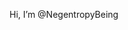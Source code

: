  Hi, I’m @NegentropyBeing
 

<!---
NegentropyBeing/NegentropyBeing is a ✨ special ✨ repository because its `README.md` (this file) appears on your GitHub profile.
You can click the Preview link to take a look at your changes.
--->
